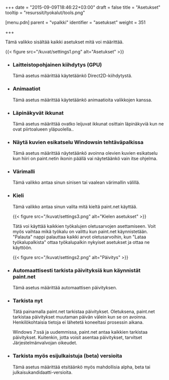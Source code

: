 +++
date = "2015-09-09T18:46:22+03:00"
draft = false
title = "Asetukset"
tooltip = "resurssit/tyokalut/tools.png"

[menu.pdn]
	parent = "vpalkki"
	identifier = "asetukset"
	weight = 351

+++

Tämä valikko sisältää kaikki asetukset mitä voi määrittää.

{{< figure src="/kuvat/settings1.png" alt="Asetukset" >}}

*	### Laitteistopohjainen kiihdytys (GPU)

	Tämä asetus määrittää käytetäänkö Direct2D-kiihdytystä.
	
*	### Animaatiot

	Tämä asetus määrittää käytetäänkö animaatioita valikkojen kanssa.
	
*	### Läpinäkyvät ikkunat

	Tämä asetus määrittää ovatko leijuvat ikkunat osittain läpinäkyviä kun ne ovat piirtoalueen yläpuolella..
	
*	### Näytä kuvien esikatselu Windowsin tehtäväpalkissa

	Tämä asetus määrittää näytetäänkö avoinna olevien kuvien esikatselu kun hiiri on paint.netin ikonin päällä vai näytetäänkö vain itse ohjelma.
	
*	### Värimalli

	Tämä valikko antaa sinun sinisen tai vaalean värimallin välillä.
	
*	### Kieli

	Tämä valikko antaa sinun valita mitä kieltä paint.net käyttää.

	{{< figure src="/kuvat/settings3.png" alt="Kielen asetukset" >}}

	Tätä voi käyttää kaikkien työkalujen oletusarvojen asettamiseen. Voit myös vaihtaa mikä työkalu on valittu kun paint.net käynnistetään. "Palauta" nappi palauttaa 
	kaikki arvot oletusarvoihin, kun "Lataa työkalupalkista" ottaa työkalupalkin nykyiset asetukset ja ottaa ne käyttöön.

	{{< figure src="/kuvat/settings2.png" alt="Päivitys" >}}

*	### Automaattisesti tarkista päivityksiä kun käynnistät paint.net
	
	Tämä asetus määrittää automaattisen päivityksen.
	
*	### Tarkista nyt
	
	Tätä painamalla paint.net tarkistaa päivitykset. Oletuksena, paint.net tarkistaa päivitykset muutaman päivän välein kun se on 	avoinna. Henkilökohtaisia tietoja ei 
	lähetetä koneeltasi prosessin aikana.
	
	Windows 7:ssä ja uudemmissa, paint.net antaa kaikkien tarkistaa päivitykset. Kuitenkin, jotta voisit asentaa päivitykset, tarvitset Järjestelmänvalvojan oikeudet.
	
*	### Tarkista myös esijulkaistuja (beta) versioita
	
	Tämä asetus määrittää etsitäänkö myös mahdollisia alpha, beta tai julkaisukandidaatti-versioita.
